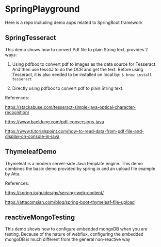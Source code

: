 # SpringPlayground

Here is a repo including demo apps related to SpringBoot framework

## SpringTesseract

This demo shows how to convert Pdf file to plain String text, provides 2 ways:

1) Using pdfbox to convert pdf to images as the data source for Tesseract. And then use tess4J to do the OCR and get the text. Before using Tesseract, it is also needed to be installed on local by: `$ brew install tesseract`

2) Directly using pdfbox to convert pdf to plain String text.

References: 

https://stackabuse.com/tesseract-simple-java-optical-character-recognition/

https://www.baeldung.com/pdf-conversions-java

https://www.tutorialspoint.com/how-to-read-data-from-pdf-file-and-display-on-console-in-java

## ThymeleafDemo

Thymeleaf is a modern server-side Java template engine. This demo combines the basic demo provided by spring.io and an upload file example by Atta.

References: 

https://spring.io/guides/gs/serving-web-content/

https://attacomsian.com/blog/spring-boot-thymeleaf-file-upload

## reactiveMongoTesting

This demo shows how to configure embedded mongoDB when you are testing. Because of the nature of webflux, configuring the embedded mongoDB is much different from the general non-reactive way
